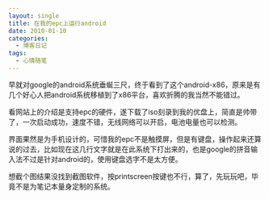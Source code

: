 ```yaml
---
layout: single
title: 在我的epc上运行android
date: 2010-01-10
categories:
  - 博客日记
tags:
  - 心情随笔
---
```


早就对google的android系统垂蜒三尺，终于看到了这个android-x86，原来是有几个好心人把android系统移植到了x86平台，喜欢折腾的我当然不能错过。

看网站上的介绍是支持epc的硬件，遂下载了iso刻录到我的优盘上，简直是帅带了，一次启动成功，速度不错，无线网络可以开启，电池电量也可以检测。

界面果然是为手机设计的，可惜我的epc不是触摸屏，但是有键盘，操作起来还算说的过去，比如现在这几行文字就是在此系统下打出来的，也是google的拼音输入法不过是针对android的，使用键盘选字不是太方便。

想截个图结果没找到截图软件，按printscreen按键也不行，算了，先玩玩吧，毕竟不是为笔记本量身定制的系统。
